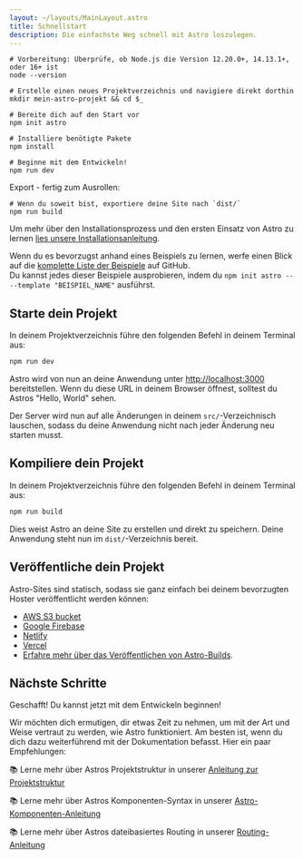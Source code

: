 ```yaml
---
layout: ~/layouts/MainLayout.astro
title: Schnellstart
description: Die einfachste Weg schnell mit Astro loszulegen.
---
```


```shell
# Vorbereitung: Überprüfe, ob Node.js die Version 12.20.0+, 14.13.1+, oder 16+ ist
node --version

# Erstelle einen neues Projektverzeichnis und navigiere direkt dorthin
mkdir mein-astro-projekt && cd $_

# Bereite dich auf den Start vor
npm init astro

# Installiere benötigte Pakete
npm install

# Beginne mit dem Entwickeln!
npm run dev
```

Export - fertig zum Ausrollen:

```shell
# Wenn du soweit bist, exportiere deine Site nach `dist/`
npm run build
```

Um mehr über den Installationsprozess und den ersten Einsatz von Astro zu lernen [lies unsere Installationsanleitung](de/installation).

Wenn du es bevorzugst anhand eines Beispiels zu lernen, werfe einen Blick auf die [komplette Liste der Beispiele](https://github.com/snowpackjs/astro/tree/main/examples) auf GitHub.  
Du kannst jedes dieser Beispiele ausprobieren, indem du `npm init astro -- --template "BEISPIEL_NAME"` ausführst.

## Starte dein Projekt

In deinem Projektverzeichnis führe den folgenden Befehl in deinem Terminal aus:

```bash
npm run dev
```

Astro wird von nun an deine Anwendung unter [http://localhost:3000](http://localhost:3000) bereitstellen. Wenn du diese URL in deinem Browser öffnest, solltest du Astros "Hello, World" sehen.

Der Server wird nun auf alle Änderungen in deinem `src/`-Verzeichnisch lauschen, sodass du deine Anwendung nicht nach jeder Änderung neu starten musst.

## Kompiliere dein Projekt

In deinem Projektverzeichnis führe den folgenden Befehl in deinem Terminal aus:

```bash
npm run build
```

Dies weist Astro an deine Site zu erstellen und direkt zu speichern. Deine Anwendung steht nun im `dist/`-Verzeichnis bereit.

## Veröffentliche dein Projekt

Astro-Sites sind statisch, sodass sie ganz einfach bei deinem bevorzugten Hoster veröffentlicht werden können:

- [AWS S3 bucket](https://aws.amazon.com/s3/)
- [Google Firebase](https://firebase.google.com/)
- [Netlify](https://www.netlify.com/)
- [Vercel](https://vercel.com/)
- [Erfahre mehr über das Veröffentlichen von Astro-Builds](/guides/deploy).

## Nächste Schritte

Geschafft! Du kannst jetzt mit dem Entwickeln beginnen!

Wir möchten dich ermutigen, dir etwas Zeit zu nehmen, um mit der Art und Weise vertraut zu werden, wie Astro funktioniert. Am besten ist, wenn du dich dazu weiterführend mit der Dokumentation befasst. Hier ein paar Empfehlungen:

📚 Lerne mehr über Astros Projektstruktur in unserer [Anleitung zur Projektstruktur](/core-concepts/project-structure)

📚 Lerne mehr über Astros Komponenten-Syntax in unserer [Astro-Komponenten-Anleitung](/core-concepts/astro-components)

📚 Lerne mehr über Astros dateibasiertes Routing in unserer [Routing-Anleitung](core-concepts/astro-pages)
